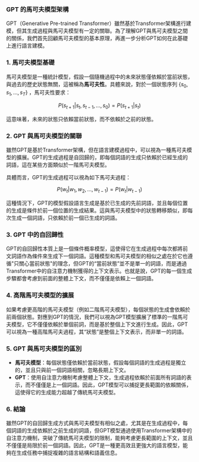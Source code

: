 ### GPT 的馬可夫模型架構

GPT（Generative Pre-trained Transformer）雖然基於Transformer架構進行建模，但其生成過程與馬可夫模型有一定的關聯。為了理解GPT與馬可夫模型之間的關係，我們首先回顧馬可夫模型的基本原理，再進一步分析GPT如何在此基礎上進行語言建模。

### 1. 馬可夫模型基礎

馬可夫模型是一種統計模型，假設一個隨機過程中的未來狀態僅依賴於當前狀態，與過去的歷史狀態無關，這被稱為**馬可夫性**。具體來說，對於一個狀態序列  $`\{s_0, s_1, \dots, s_T\}`$ ，馬可夫性要求：


$$P(s_{t+1} | s_t, s_{t-1}, \dots, s_0) = P(s_{t+1} | s_t)$$


這意味著，未來的狀態只依賴當前狀態，而不依賴於之前的狀態。

### 2. GPT 與馬可夫模型的關聯

雖然GPT是基於Transformer架構，但在語言建模過程中，可以視為一種馬可夫模型的擴展。GPT的生成過程是自回歸的，即每個詞語的生成只依賴於已經生成的詞語，這在某些方面類似於一階馬可夫模型。

具體而言，GPT的生成過程可以視為如下馬可夫過程：


$$P(w_t | w_1, w_2, \dots, w_{t-1}) = P(w_t | w_{t-1})$$


這種情況下，GPT的模型假設語言生成是基於已生成的先前詞語，並且每個位置的生成是條件於前一個位置的生成結果。這與馬可夫模型中的狀態轉移類似，即每次生成一個詞語，只依賴於前一個已生成的詞語。

### 3. GPT 中的自回歸性

GPT的自回歸性本質上是一個條件概率模型，這使得它在生成過程中每次都將前文詞語作為條件來生成下一個詞語。這種模型和馬可夫模型的相似之處在於它也遵循"只關心當前狀態"的理念，但GPT的“當前狀態”並不是單一的詞語，而是通過Transformer中的自注意力機制獲得的上下文表示。也就是說，GPT的每一個生成步驟都會考慮到前面的整體上下文，而不僅僅是依賴上一個詞語。

### 4. 高階馬可夫模型的擴展

如果考慮更高階的馬可夫模型（例如二階馬可夫模型），每個狀態的生成會依賴於前兩個狀態。對應到GPT的情況，我們可以視為GPT模型擴展了標準的一階馬可夫模型，它不僅僅依賴於單個前詞，而是基於整個上下文進行生成。因此，GPT可以視為一種高階馬可夫過程，其“狀態”是整個上下文表示，而非單一的詞語。

### 5. GPT 與馬可夫模型的區別

- **馬可夫模型**：每個狀態僅依賴於當前狀態，假設每個詞語的生成過程是獨立的，並且只與前一個詞語相關，忽略長期上下文。
- **GPT**：使用自注意力機制考慮整體上下文，生成過程依賴於前面所有詞語的表示，而不僅僅是上一個詞語。因此，GPT模型可以捕捉更長範圍的依賴關係，這使得它的生成能力超越了傳統馬可夫模型。

### 6. 結論

雖然GPT的自回歸生成方式與馬可夫模型有相似之處，尤其是在生成過程中，每個詞語的生成依賴於之前生成的詞語，但GPT模型通過使用Transformer架構中的自注意力機制，突破了傳統馬可夫模型的限制，能夠考慮更長範圍的上下文，並且不僅僅是局限於前一個詞語。因此，GPT是一種更高效且更強大的語言模型，能夠在生成任務中捕捉複雜的語言結構和語義信息。